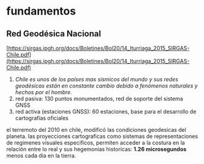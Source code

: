# fundamentos



## Red Geodésica Nacional
[https://sirgas.ipgh.org/docs/Boletines/Bol20/14_Iturriaga_2015_SIRGAS-Chile.pdf](https://sirgas.ipgh.org/docs/Boletines/Bol20/14_Iturriaga_2015_SIRGAS-Chile.pdf)

1. _Chile es unos de los países mas sísmicos del mundo y sus redes geodésicas están en constante cambio debido a fenómenos naturales y hechos por el hombre._ 
2. red pasiva: 130 puntos monumentados, red de soporte del sistema GNSS
3. red activa (estaciones GNSS): 60 estaciones, base para el desarrollo de cartografías oficiales


el terremoto del 2010 en chile, modificó las condiciones geodesicas del planeta. las proyecciones cartograficas como sistemas de representaciones de regimenes visuales especificos, permiten acceder a la costura en la relación entre lo real y sus hegemonias historicas: **1.26 microsegundos** menos cada dia en la tierra. 


